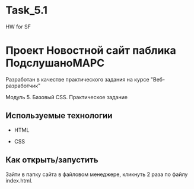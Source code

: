# Task_5.1
HW for SF

# Проект Новостной сайт паблика ПодслушаноМАРС

Разработан в качестве практического задания на курсе "Веб-разработчик"

Модуль 5. Базовый CSS. Практическое задание


## Используемые технологии

* HTML

* CSS 


## Как открыть/запустить

Зайти в папку сайта в файловом менеджере, кликнуть 2 раза по файлу index.html.
